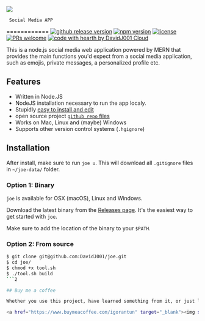 ![](http://i.imgur.com/y8g506n.png?1)

     Social Media APP
============
[![github release version](https://img.shields.io/github/v/release/DavidJ001/tui.editor.svg?include_prereleases)](https://github.com/DavidJ001/tui.editor/releases/latest) [![npm version](https://img.shields.io/npm/v/@toast-ui/editor.svg)](https://www.npmjs.com/package/@toast-ui/editor) [![license](https://img.shields.io/github/license/DavidJ001/tui.editor.svg)](https://github.com/DavidJ001/tui.editor/blob/master/LICENSE) [![PRs welcome](https://img.shields.io/badge/PRs-welcome-ff69b4.svg)](https://github.com/DavidJ001/tui.editor/issues?q=is%3Aissue+is%3Aopen+label%3A%22help+wanted%22) [![code with hearth by DavidJ001 Cloud](https://img.shields.io/badge/%3C%2F%3E%20with%20%E2%99%A5%20by-DavidJ001_Cloud-ff1414.svg)](https://github.com/DavidJ001)

This is a node.js social media web application powered by MERN that provides the main functions you'd expect from a social media application, such as emojis, private messages, a personalized profile etc.

## Features

- Written in Node.JS
- NodeJS installation necessary to run the app localy.
- Stupidly [easy to install and edit]()
- open source project [`github repo` files](https://github.com/DavidJ001/Connectivate)
- Works on Mac, Linux and (maybe) Windows
- Supports other version control systems (`.hgignore`)

## Installation

After install, make sure to run `joe u`. This will download all `.gitignore` files in `~/joe-data/` folder.

### Option 1: Binary

`joe` is available for OSX (macOS), Linux and Windows.

Download the latest binary from the [Releases page](https://github.com/DavidJ001/joe/releases). It's the easiest way to get started with `joe`.

Make sure to add the location of the binary to your `$PATH`.

### Option 2: From source

```bash
$ git clone git@github.com:DavidJ001/joe.git
$ cd joe/
$ chmod +x tool.sh
$ ./tool.sh build
```2

## Buy me a coffee

Whether you use this project, have learned something from it, or just like it, please consider supporting it by buying me a coffee, so I can dedicate more time on open-source projects like this :)

<a href="https://www.buymeacoffee.com/igorantun" target="_blank"><img src="https://www.buymeacoffee.com/assets/img/custom_images/orange_img.png" alt="Buy Me A Coffee" style="height: auto !important;width: auto !important;" ></a>
